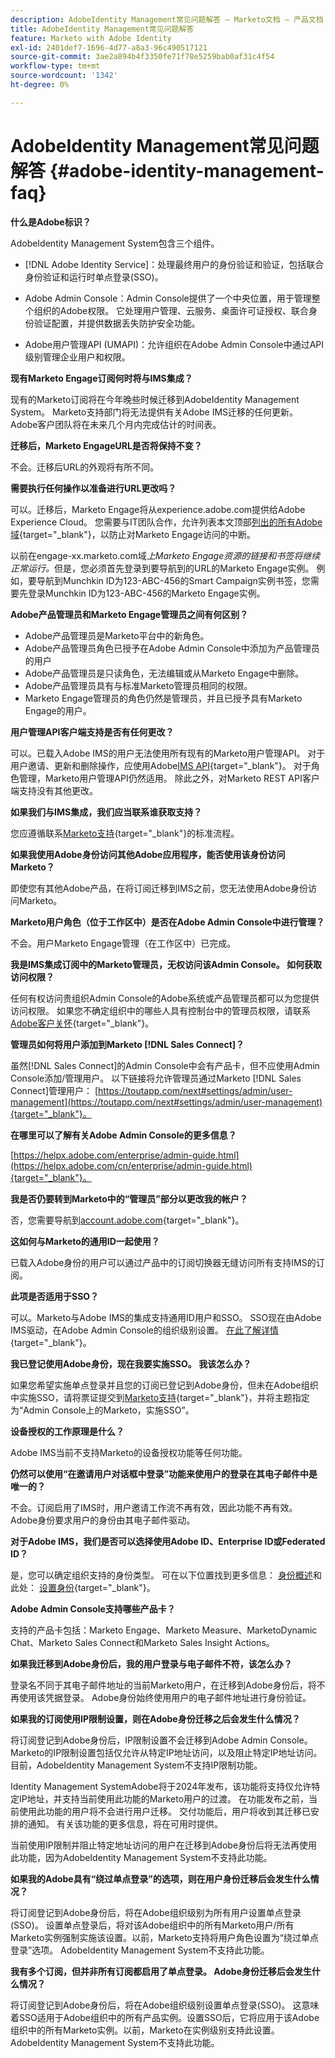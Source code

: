 ```yaml
---
description: AdobeIdentity Management常见问题解答 — Marketo文档 — 产品文档
title: AdobeIdentity Management常见问题解答
feature: Marketo with Adobe Identity
exl-id: 2401def7-1696-4d77-a8a3-96c490517121
source-git-commit: 3ae2a894b4f3350fe71f78e5259bab0af31c4f54
workflow-type: tm+mt
source-wordcount: '1342'
ht-degree: 0%

---
```


# AdobeIdentity Management常见问题解答 {#adobe-identity-management-faq}

**什么是Adobe标识？**

AdobeIdentity Management System包含三个组件。

* [!DNL Adobe Identity Service]：处理最终用户的身份验证和验证，包括联合身份验证和运行时单点登录(SSO)。

* Adobe Admin Console：Admin Console提供了一个中央位置，用于管理整个组织的Adobe权限。 它处理用户管理、云服务、桌面许可证授权、联合身份验证配置，并提供数据丢失防护安全功能。

* Adobe用户管理API (UMAPI)：允许组织在Adobe Admin Console中通过API级别管理企业用户和权限。

**现有Marketo Engage订阅何时将与IMS集成？**

现有的Marketo订阅将在今年晚些时候迁移到AdobeIdentity Management System。 Marketo支持部门将无法提供有关Adobe IMS迁移的任何更新。 Adobe客户团队将在未来几个月内完成估计的时间表。

**迁移后，Marketo EngageURL是否将保持不变？**

不会。迁移后URL的外观将有所不同。

**需要执行任何操作以准备进行URL更改吗？**

可以。迁移后，Marketo Engage将从experience.adobe.com提供给Adobe Experience Cloud。 您需要与IT团队合作，允许列表本文顶部[列出的所有Adobe域](/help/marketo/getting-started/initial-setup/configure-protocols-for-marketo.md){target="_blank"}，以防止对Marketo Engage访问的中断。

以前在engage-xx.marketo.com域&#x200B;_上Marketo Engage资源的链接和书签将继续正常运行。_&#x200B;但是，您必须首先登录到要导航到的URL的Marketo Engage实例。 例如，要导航到Munchkin ID为123-ABC-456的Smart Campaign实例书签，您需要先登录Munchkin ID为123-ABC-456的Marketo Engage实例。

**Adobe产品管理员和Marketo Engage管理员之间有何区别？**

* Adobe产品管理员是Marketo平台中的新角色。
* Adobe产品管理员角色已授予在Adobe Admin Console中添加为产品管理员的用户
* Adobe产品管理员是只读角色，无法编辑或从Marketo Engage中删除。
* Adobe产品管理员具有与标准Marketo管理员相同的权限。
* Marketo Engage管理员的角色仍然是管理员，并且已授予具有Marketo Engage的用户。

**用户管理API客户端支持是否有任何更改？**

可以。已载入Adobe IMS的用户无法使用所有现有的Marketo用户管理API。 对于用户邀请、更新和删除操作，应使用Adobe[IMS API](https://www.adobe.io/apis/experienceplatform/umapi-new.html){target="_blank"}。 对于角色管理，Marketo用户管理API仍然适用。 除此之外，对Marketo REST API客户端支持没有其他更改。

**如果我们与IMS集成，我们应当联系谁获取支持？**

您应遵循联系[Marketo支持](https://nation.marketo.com/t5/support/ct-p/Support){target="_blank"}的标准流程。

**如果我使用Adobe身份访问其他Adobe应用程序，能否使用该身份访问Marketo？**

即使您有其他Adobe产品，在将订阅迁移到IMS之前，您无法使用Adobe身份访问Marketo。

**Marketo用户角色（位于工作区中）是否在Adobe Admin Console中进行管理？**

不会。用户Marketo Engage管理（在工作区中）已完成。

**我是IMS集成订阅中的Marketo管理员，无权访问该Admin Console。 如何获取访问权限？**

任何有权访问贵组织Admin Console的Adobe系统或产品管理员都可以为您提供访问权限。 如果您不确定组织中的哪些人具有控制台中的管理员权限，请联系[Adobe客户关怀](https://helpx.adobe.com/contact.html){target="_blank"}。

**管理员如何将用户添加到Marketo [!DNL Sales Connect]？**

虽然[!DNL Sales Connect]的Admin Console中会有产品卡，但不应使用Admin Console添加/管理用户。 以下链接将允许管理员通过Marketo [!DNL Sales Connect]管理用户： [https://toutapp.com/next#settings/admin/user-management](https://toutapp.com/next#settings/admin/user-management){target="_blank"}。

**在哪里可以了解有关Adobe Admin Console的更多信息？**

[https://helpx.adobe.com/enterprise/admin-guide.html](https://helpx.adobe.com/cn/enterprise/admin-guide.html){target="_blank"}。

**我是否仍要转到Marketo中的“管理员”部分以更改我的帐户？**

否，您需要导航到[account.adobe.com](https://account.adobe.com){target="_blank"}。

**这如何与Marketo的通用ID一起使用？**

已载入Adobe身份的用户可以通过产品中的订阅切换器无缝访问所有支持IMS的订阅。

**此项是否适用于SSO？**

可以。Marketo与Adobe IMS的集成支持通用ID用户和SSO。 SSO现在由Adobe IMS驱动，在Adobe Admin Console的组织级别设置。 [在此了解详情](https://helpx.adobe.com/cn/enterprise/using/set-up-identity.html){target="_blank"}。

**我已登记使用Adobe身份，现在我要实施SSO。 我该怎么办？**

如果您希望实施单点登录并且您的订阅已登记到Adobe身份，但未在Adobe组织中实施SSO，请将票证提交到[Marketo支持](https://nation.marketo.com/){target="_blank"}，并将主题指定为“Admin Console上的Marketo，实施SSO”。

**设备授权的工作原理是什么？**

Adobe IMS当前不支持Marketo的设备授权功能等任何功能。

**仍然可以使用“在邀请用户对话框中登录”功能来使用户的登录在其电子邮件中是唯一的？**

不会。订阅启用了IMS时，用户邀请工作流不再有效，因此功能不再有效。 Adobe身份要求用户的身份由其电子邮件驱动。

**对于Adobe IMS，我们是否可以选择使用Adobe ID、Enterprise ID或Federated ID？**

是，您可以确定组织支持的身份类型。 可在以下位置找到更多信息： [身份概述](https://helpx.adobe.com/cn/enterprise/using/identity.html)和此处： [设置身份](https://helpx.adobe.com/cn/enterprise/using/set-up-identity.html){target="_blank"}。

**Adobe Admin Console支持哪些产品卡？**

支持的产品卡包括：Marketo Engage、Marketo Measure、MarketoDynamic Chat、Marketo Sales Connect和Marketo Sales Insight Actions。

**如果我迁移到Adobe身份后，我的用户登录与电子邮件不符，该怎么办？**

登录名不同于其电子邮件地址的当前Marketo用户，在迁移到Adobe身份后，将不再使用该凭据登录。 Adobe身份始终使用用户的电子邮件地址进行身份验证。

**如果我的订阅使用IP限制设置，则在Adobe身份迁移之后会发生什么情况？**

将订阅登记到Adobe身份后，IP限制设置不会迁移到Adobe Admin Console。 Marketo的IP限制设置包括仅允许从特定IP地址访问，以及阻止特定IP地址访问。 目前，AdobeIdentity Management System不支持IP限制功能。

Identity Management SystemAdobe将于2024年发布，该功能将支持仅允许特定IP地址，并支持当前使用此功能的Marketo用户的过渡。 在功能发布之前，当前使用此功能的用户将不会进行用户迁移。 交付功能后，用户将收到其迁移已安排的通知。 有关该功能的更多信息，将在可用时提供。

当前使用IP限制并阻止特定地址访问的用户在迁移到Adobe身份后将无法再使用此功能，因为AdobeIdentity Management System不支持此功能。

**如果我的Adobe具有“绕过单点登录”的选项，则在用户身份迁移后会发生什么情况？**

将订阅登记到Adobe身份后，将在Adobe组织级别为所有用户设置单点登录(SSO)。 设置单点登录后，将对该Adobe组织中的所有Marketo用户/所有Marketo实例强制实施该设置。以前，Marketo支持将用户角色设置为“绕过单点登录”选项。 AdobeIdentity Management System不支持此功能。

**我有多个订阅，但并非所有订阅都启用了单点登录。 Adobe身份迁移后会发生什么情况？**

将订阅登记到Adobe身份后，将在Adobe组织级别设置单点登录(SSO)。 这意味着SSO适用于Adobe组织中的所有产品实例。设置SSO后，它将应用于该Adobe组织中的所有Marketo实例。以前，Marketo在实例级别支持此设置。 AdobeIdentity Management System不支持此功能。
